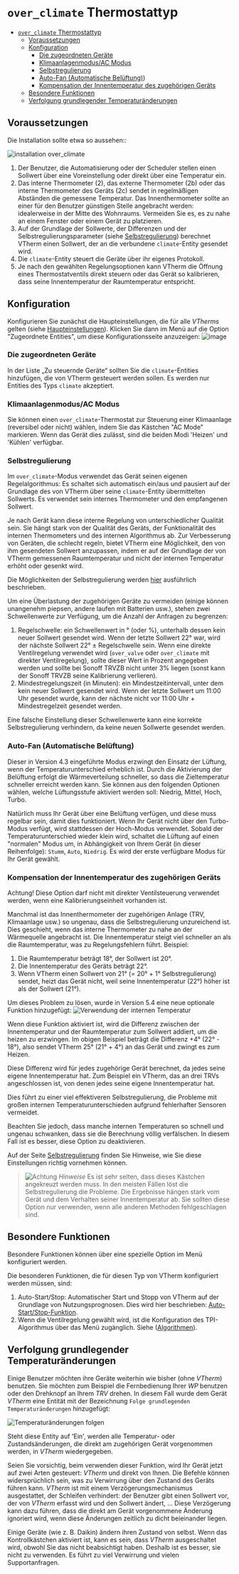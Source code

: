 # `over_climate` Thermostattyp

- [`over_climate` Thermostattyp](#over_climate-thermostattyp)
  - [Voraussetzungen](#voraussetzungen)
  - [Konfiguration](#konfiguration)
    - [Die zugeordneten Geräte](#the-underlying-entities)
    - [Klimaanlagenmodus/AC Modus](#klimaanlagenmodus-ac-modus)
    - [Selbstregulierung](#selbstregulierung)
    - [Auto-Fan (Automatische Belüftung)](#auto-fan-automatische-belüftung))
    - [Kompensation der Innentemperatur des zugehörigen Geräts](#kompensation-der-innentemperatur-des-zugehörigen-geräts)
  - [Besondere Funktionen](#besondere-funktionen)
  - [Verfolgung grundlegender Temperaturänderungen](#verfolgung-grundlegender-temperaturänderungen)

## Voraussetzungen

Die Installation sollte etwa so aussehen::

![installation `over_climate`](images/over-climate-schema.png)

1. Der Benutzer, die Automatisierung oder der Scheduler stellen einen Sollwert über eine Voreinstellung oder direkt über eine Temperatur ein.
2. Das interne Thermometer (2), das externe Thermometer (2b) oder das interne Thermometer des Geräts (2c) sendet in regelmäßigen Abständen die gemessene Temperatur. Das Innenthermometer sollte an einer für den Benutzer günstigen Stelle angebracht werden: idealerweise in der Mitte des Wohnraums. Vermeiden Sie es, es zu nahe an einem Fenster oder einem Gerät zu platzieren.
3. Auf der Grundlage der Sollwerte, der Differenzen und der Selbstregulierungsparameter (siehe [Selbstregulierung](self-regulation.md)) berechnet VTherm einen Sollwert, der an die verbundene `climate`-Entity gesendet wird.
4. Die `climate`-Entity steuert die Geräte über ihr eigenes Protokoll.
5. Je nach den gewählten Regelungsoptionen kann VTherm die Öffnung eines Thermostatventils direkt steuern oder das Gerät so kalibrieren, dass seine Innentemperatur der Raumtemperatur entspricht.

## Konfiguration

Konfigurieren Sie zunächst die Haupteinstellungen, die für alle _VTherms_ gelten (siehe [Haupteinstellungen](base-attributes.md)).
Klicken Sie dann im Menü auf die Option "Zugeordnete Entities", um diese Konfigurationsseite anzuzeigen:
![image](images/config-linked-entity2.png)

### Die zugeordneten Geräte
In der Liste „Zu steuernde Geräte“ sollten Sie die `climate`-Entities hinzufügen, die von VTherm gesteuert werden sollen. Es werden nur Entities des Typs `climate` akzeptiert.

### Klimaanlagenmodus/AC Modus

Sie können einen `over_climate`-Thermostat zur Steuerung einer Klimaanlage (reversibel oder nicht) wählen, indem Sie das Kästchen "AC Mode" markieren. Wenn das Gerät dies zulässt, sind die beiden Modi 'Heizen' und 'Kühlen' verfügbar.

### Selbstregulierung

Im `over_climate`-Modus verwendet das Gerät seinen eigenen Regelalgorithmus: Es schaltet sich automatisch ein/aus und pausiert auf der Grundlage des von VTherm über seine `climate`-Entity übermittelten Sollwerts. Es verwendet sein internes Thermometer und den empfangenen Sollwert.

Je nach Gerät kann diese interne Regelung von unterschiedlicher Qualität sein. Sie hängt stark von der Qualität des Geräts, der Funktionalität des internen Thermometers und des internen Algorithmus ab. Zur Verbesserung von Geräten, die schlecht regeln, bietet VTherm eine Möglichkeit, den von ihm gesendeten Sollwert anzupassen, indem er auf der Grundlage der von VTherm gemessenen Raumtemperatur und nicht der internen Temperatur erhöht oder gesenkt wird.

Die Möglichkeiten der Selbstregulierung werden [hier](self-regulation.md) ausführlich beschrieben.

Um eine Überlastung der zugehörigen Geräte zu vermeiden (einige können unangenehm piepsen, andere laufen mit Batterien usw.), stehen zwei Schwellenwerte zur Verfügung, um die Anzahl der Anfragen zu begrenzen:
1. Regelschwelle: ein Schwellenwert in ° (oder %), unterhalb dessen kein neuer Sollwert gesendet wird. Wenn der letzte Sollwert 22° war, wird der nächste Sollwert 22° ± Regelschwelle sein. Wenn eine direkte Ventilregelung verwendet wird (`over_valve` oder `over_climate` mit direkter Ventilregelung), sollte dieser Wert in Prozent angegeben werden und sollte bei Sonoff TRVZB nicht unter 3% liegen (sonst kann der Sonoff TRVZB seine Kalibrierung verlieren).
2. Mindestregelungszeit (in Minuten): ein Mindestzeitintervall, unter dem kein neuer Sollwert gesendet wird. Wenn der letzte Sollwert um 11:00 Uhr gesendet wurde, kann der nächste nicht vor 11:00 Uhr + Mindestregelzeit gesendet werden.

Eine falsche Einstellung dieser Schwellenwerte kann eine korrekte Selbstregulierung verhindern, da keine neuen Sollwerte gesendet werden.

### Auto-Fan (Automatische Belüftung)

Dieser in Version 4.3 eingeführte Modus erzwingt den Einsatz der Lüftung, wenn der Temperaturunterschied erheblich ist. Durch die Aktivierung der Belüftung erfolgt die Wärmeverteilung schneller, so dass die Zieltemperatur schneller erreicht werden kann.
Sie können aus den folgenden Optionen wählen, welche Lüftungsstufe aktiviert werden soll: Niedrig, Mittel, Hoch, Turbo.

Natürlich muss Ihr Gerät über eine Belüftung verfügen, und diese muss regelbar sein, damit dies funktioniert. Wenn Ihr Gerät nicht über den Turbo-Modus verfügt, wird stattdessen der Hoch-Modus verwendet. Sobald der Temperaturunterschied wieder klein wird, schaltet die Lüftung auf einen "normalen" Modus um, in Abhängigkeit von Ihrem Gerät (in dieser Reihenfolge): `Stumm`, `Auto`, `Niedrig`. Es wird der erste verfügbare Modus für Ihr Gerät gewählt.

### Kompensation der Innentemperatur des zugehörigen Geräts

Achtung! Diese Option darf nicht mit direkter Ventilsteuerung verwendet werden, wenn eine Kalibrierungseinheit vorhanden ist.

Manchmal ist das Innenthermometer der zugehörigen Anlage (TRV, Klimaanlage usw.) so ungenau, dass die Selbstregulierung unzureichend ist. Dies geschieht, wenn das interne Thermometer zu nahe an der Wärmequelle angebracht ist. Die Innentemperatur steigt viel schneller an als die Raumtemperatur, was zu Regelungsfehlern führt.
Beispiel:
1. Die Raumtemperatur beträgt 18°, der Sollwert ist 20°.
2. Die Innentemperatur des Geräts beträgt 22°.
3. Wenn VTherm einen Sollwert von 21° (= 20° + 1° Selbstregulierung) sendet, heizt das Gerät nicht, weil seine Innentemperatur (22°) höher ist als der Sollwert (21°).

Um dieses Problem zu lösen, wurde in Version 5.4 eine neue optionale Funktion hinzugefügt: ![Verwendung der internen Temperatur](images/config-use-internal-temp.png)

Wenn diese Funktion aktiviert ist, wird die Differenz zwischen der Innentemperatur und der Raumtemperatur zum Sollwert addiert, um die heizen zu erzwingen.
Im obigen Beispiel beträgt die Differenz +4° (22° - 18°), also sendet VTherm 25° (21° + 4°) an das Gerät und zwingt es zum Heizen.

Diese Differenz wird für jedes zugehörige Gerät berechnet, da jedes seine eigene Innentemperatur hat. Zum Beispiel ein VTherm, das an drei TRVs angeschlossen ist, von denen jedes seine eigene Innentemperatur hat.

Dies führt zu einer viel effektiveren Selbstregulierung, die Probleme mit großen internen Temperaturunterschieden aufgrund fehlerhafter Sensoren vermeidet.

Beachten Sie jedoch, dass manche internen Temperaturen so schnell und ungenau schwanken, dass sie die Berechnung völlig verfälschen. In diesem Fall ist es besser, diese Option zu deaktivieren.

Auf der Seite [Selbstregulierung](self-regulation.md) finden Sie Hinweise, wie Sie diese Einstellungen richtig vornehmen können.

> ![Achtung](images/tips.png) _*Hinweise*_
> Es ist sehr selten, dass dieses Kästchen angekreuzt werden muss. In den meisten Fällen löst die Selbstregulierung die Probleme. Die Ergebnisse hängen stark vom Gerät und dem Verhalten seiner Innentemperatur ab.
> Sie sollten diese Option nur verwenden, wenn alle anderen Methoden fehlgeschlagen sind.

## Besondere Funktionen

Besondere Funktionen können über eine spezielle Option im Menü konfiguriert werden.

Die besonderen Funktionen, die für diesen Typ von VTherm konfiguriert werden müssen, sind:
1. Auto-Start/Stop: Automatischer Start und Stopp von VTherm auf der Grundlage von Nutzungsprognosen. Dies wird hier beschrieben: [Auto-Start/Stop-Funktion](feature-auto-start-stop.md).
2. Wenn die Ventilregelung gewählt wird, ist die Konfiguration des TPI-Algorithmus über das Menü zugänglich. Siehe ([Algorithmen](algorithms.md)).

## Verfolgung grundlegender Temperaturänderungen

Einige Benutzer möchten ihre Geräte weiterhin wie bisher (ohne _VTherm_) benutzen. Sie möchten zum Beispiel die Fernbedienung Ihrer _WP_ benutzen oder den Drehknopf an Ihrem _TRV_ drehen.
In diesem Fall wurde dem Gerät _VTherm_ eine Entität mit der Bezeichnung `Folge grundlegenden Temperaturänderungen` hinzugefügt:

![Temperaturänderungen folgen](images/entity-follow-under-temp-change.png)

Steht diese Entity auf 'Ein', werden alle Temperatur- oder Zustandsänderungen, die direkt am zugehörigen Gerät vorgenommen werden, in _VTherm_ wiedergegeben.

Seien Sie vorsichtig, beim verwenden dieser Funktion, wird Ihr Gerät jetzt auf zwei Arten gesteuert: _VTherm_ und direkt von Ihnen. Die Befehle können widersprüchlich sein, was zu Verwirrung über den Zustand des Geräts führen kann. _VTherm_ ist mit einem Verzögerungsmechanismus ausgestattet, der Schleifen verhindert: der Benutzer gibt einen Sollwert vor, der von _VTherm_ erfasst wird und den Sollwert ändert, ... Diese Verzögerung kann dazu führen, dass die direkt am Gerät vorgenommene Änderung ignoriert wird, wenn diese Änderungen zeitlich zu dicht beieinander liegen.

Einige Geräte (wie z. B. Daikin) ändern ihren Zustand von selbst. Wenn das Kontrollkästchen aktiviert ist, kann es sein, dass _VTherm_ ausgeschaltet wird, obwohl Sie das nicht beabsichtigt haben.
Deshalb ist es besser, sie nicht zu verwenden. Es führt zu viel Verwirrung und vielen Supportanfragen.
